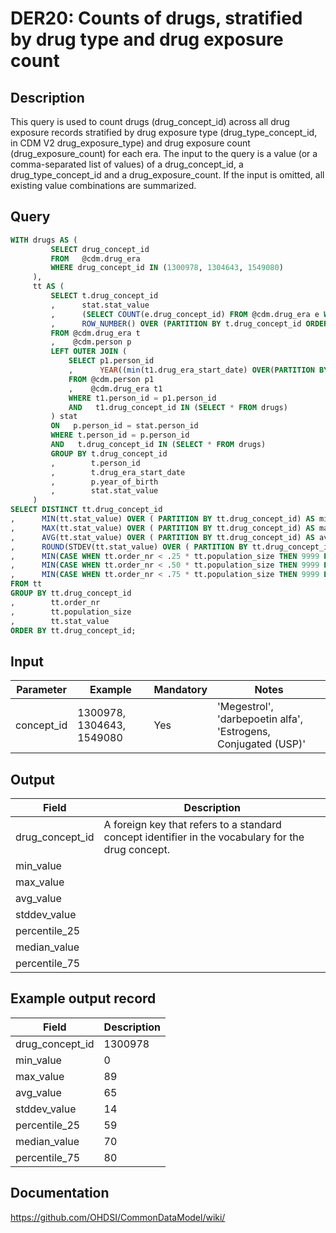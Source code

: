 <!---
Group:drug era
Name:DER20 Counts of drugs, stratified by drug type and drug exposure count
Author:Patrick Ryan
CDM Version: 5.3
-->

# DER20: Counts of drugs, stratified by drug type and drug exposure count

## Description
This query is used to count drugs (drug_concept_id) across all drug exposure records stratified by drug exposure type (drug_type_concept_id, in CDM V2 drug_exposure_type) and drug exposure count (drug_exposure_count) for each era. The input to the query is a value (or a comma-separated list of values) of a drug_concept_id, a drug_type_concept_id and a drug_exposure_count. If the input is omitted, all existing value combinations are summarized.

## Query
```sql
WITH drugs AS (
         SELECT drug_concept_id
         FROM   @cdm.drug_era
         WHERE drug_concept_id IN (1300978, 1304643, 1549080)
     ),
     tt AS (
         SELECT t.drug_concept_id
         ,      stat.stat_value
         ,      (SELECT COUNT(e.drug_concept_id) FROM @cdm.drug_era e WHERE e.drug_concept_id = t.drug_concept_id) AS population_size
         ,      ROW_NUMBER() OVER (PARTITION BY t.drug_concept_id ORDER BY t.drug_concept_id, stat.stat_value) order_nr
         FROM @cdm.drug_era t
         ,    @cdm.person p
         LEFT OUTER JOIN (
             SELECT p1.person_id
             ,      YEAR((min(t1.drug_era_start_date) OVER(PARTITION BY t1.person_id, t1.drug_concept_id))) - p1.year_of_birth AS stat_value
             FROM @cdm.person p1
             ,    @cdm.drug_era t1
             WHERE t1.person_id = p1.person_id
             AND   t1.drug_concept_id IN (SELECT * FROM drugs)
         ) stat
         ON   p.person_id = stat.person_id
         WHERE t.person_id = p.person_id
         AND   t.drug_concept_id IN (SELECT * FROM drugs)
         GROUP BY t.drug_concept_id
         ,        t.person_id
         ,        t.drug_era_start_date
         ,        p.year_of_birth
         ,        stat.stat_value
     )
SELECT DISTINCT tt.drug_concept_id
,      MIN(tt.stat_value) OVER ( PARTITION BY tt.drug_concept_id) AS min_value
,      MAX(tt.stat_value) OVER ( PARTITION BY tt.drug_concept_id) AS max_value
,      AVG(tt.stat_value) OVER ( PARTITION BY tt.drug_concept_id) AS avg_value
,      ROUND(STDEV(tt.stat_value) OVER ( PARTITION BY tt.drug_concept_id), 0) AS STDEV_value
,      MIN(CASE WHEN tt.order_nr < .25 * tt.population_size THEN 9999 ELSE tt.stat_value END) OVER ( PARTITION BY tt.drug_concept_id) AS percentile_25
,      MIN(CASE WHEN tt.order_nr < .50 * tt.population_size THEN 9999 ELSE tt.stat_value END) OVER ( PARTITION BY tt.drug_concept_id) AS median_value
,      MIN(CASE WHEN tt.order_nr < .75 * tt.population_size THEN 9999 ELSE tt.stat_value END) OVER ( PARTITION BY tt.drug_concept_id) AS percentile_75
FROM tt
GROUP BY tt.drug_concept_id
,        tt.order_nr
,        tt.population_size
,        tt.stat_value
ORDER BY tt.drug_concept_id;
```

## Input

|  Parameter |  Example |  Mandatory |  Notes |
| --- | --- | --- | --- |
| concept_id | 1300978, 1304643, 1549080  | Yes | 'Megestrol', 'darbepoetin alfa', 'Estrogens, Conjugated (USP)'  |

## Output

|  Field |  Description |
| --- | --- |
| drug_concept_id |  A foreign key that refers to a standard concept identifier in the vocabulary for the drug concept. |
| min_value |   |
| max_value |   |
| avg_value |   |
| stddev_value |   |
| percentile_25 |   |
| median_value |   |
| percentile_75 |   |

## Example output record

|  Field |  Description |
| --- | --- |
| drug_concept_id |  1300978 |
| min_value | 0 |
| max_value | 89 |
| avg_value | 65 |
| stddev_value | 14 |
| percentile_25 | 59 |
| median_value | 70 |
| percentile_75 | 80 |

## Documentation
https://github.com/OHDSI/CommonDataModel/wiki/
